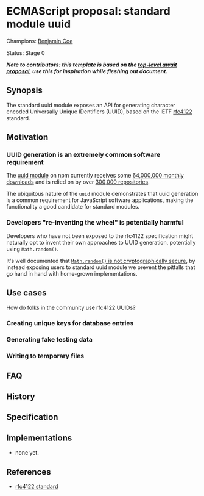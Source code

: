 # ECMAScript proposal: standard module uuid

Champions:  [Benjamin Coe](https://github.com/bcoe)

Status: Stage 0

***Note to contributors: this template is based on the 
[top-level await proposal](https://github.com/tc39/proposal-top-level-await), 
use this for inspiration while fleshing out document.***

## Synopsis

The standard uuid module exposes an API for generating character
encoded Universally Unique IDentifiers (UUID), based on the IETF
[rfc4122](https://tools.ietf.org/html/rfc4122) standard.

## Motivation

### UUID generation is an extremely common software requirement

The [uuid module](https://www.npmjs.com/package/uuid) on npm currently receives some [64,000,000 monthly downloads](https://npm-stat.com/charts.html?package=uuid) and is relied on by over
[300,000 repositories](https://libraries.io/npm/uuid).

The ubiquitous nature of the `uuid` module demonstrates that uuid generation
is a common requirement for JavaScript software applications, making the
functionality a good candidate for standard modules.

### Developers "re-inventing the wheel" is potentially harmful

Developers who have not been exposed to the rfc4122 specification might naturally opt to invent their
own approaches to UUID generation, potentially using `Math.random()`.

It's well documented that [`Math.random()` is not cryptographically secure](https://v8.dev/blog/math-random), by instead exposing users to standard uuid module we prevent the pitfalls
that go hand in hand with home-grown implementations.

## Use cases

How do folks in the community use rfc4122 UUIDs?

### Creating unique keys for database entries

### Generating fake testing data

### Writing to temporary files

## FAQ

## History

## Specification

## Implementations

* none yet.

## References

* [rfc4122 standard](https://tools.ietf.org/html/rfc4122)


